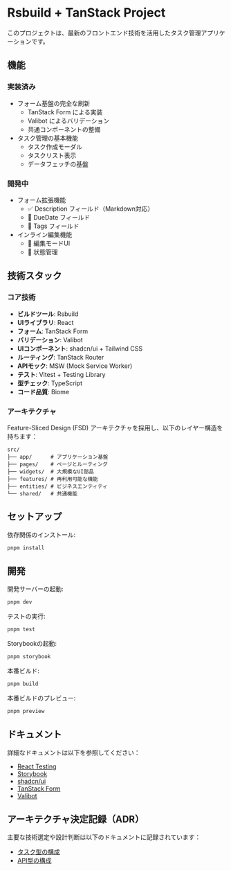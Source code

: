 # Rsbuild + TanStack Project

このプロジェクトは、最新のフロントエンド技術を活用したタスク管理アプリケーションです。

## 機能

### 実装済み
- フォーム基盤の完全な刷新
  - TanStack Form による実装
  - Valibot によるバリデーション
  - 共通コンポーネントの整備
- タスク管理の基本機能
  - タスク作成モーダル
  - タスクリスト表示
  - データフェッチの基盤

### 開発中
- フォーム拡張機能
  - ✅ Description フィールド（Markdown対応）
  - 🚧 DueDate フィールド
  - 🚧 Tags フィールド
- インライン編集機能
  - 🚧 編集モードUI
  - 🚧 状態管理

## 技術スタック

### コア技術
- **ビルドツール**: Rsbuild
- **UIライブラリ**: React
- **フォーム**: TanStack Form
- **バリデーション**: Valibot
- **UIコンポーネント**: shadcn/ui + Tailwind CSS
- **ルーティング**: TanStack Router
- **APIモック**: MSW (Mock Service Worker)
- **テスト**: Vitest + Testing Library
- **型チェック**: TypeScript
- **コード品質**: Biome

### アーキテクチャ

Feature-Sliced Design (FSD) アーキテクチャを採用し、以下のレイヤー構造を持ちます：

```
src/
├── app/      # アプリケーション基盤
├── pages/    # ページとルーティング
├── widgets/  # 大規模なUI部品
├── features/ # 再利用可能な機能
├── entities/ # ビジネスエンティティ
└── shared/   # 共通機能
```

## セットアップ

依存関係のインストール:

```bash
pnpm install
```

## 開発

開発サーバーの起動:

```bash
pnpm dev
```

テストの実行:

```bash
pnpm test
```

Storybookの起動:

```bash
pnpm storybook
```

本番ビルド:

```bash
pnpm build
```

本番ビルドのプレビュー:

```bash
pnpm preview
```

## ドキュメント

詳細なドキュメントは以下を参照してください：

- [React Testing](docs/refs/react-testing.md)
- [Storybook](docs/refs/storybook.md)
- [shadcn/ui](docs/refs/shadcn-ui.md)
- [TanStack Form](docs/refs/tanstack-form.md)
- [Valibot](docs/refs/valibot.md)

## アーキテクチャ決定記録（ADR）

主要な技術選定や設計判断は以下のドキュメントに記録されています：

- [タスク型の構成](docs/adr/002-task-types-organization.md)
- [API型の構成](docs/adr/003-api-types-organization.md)
